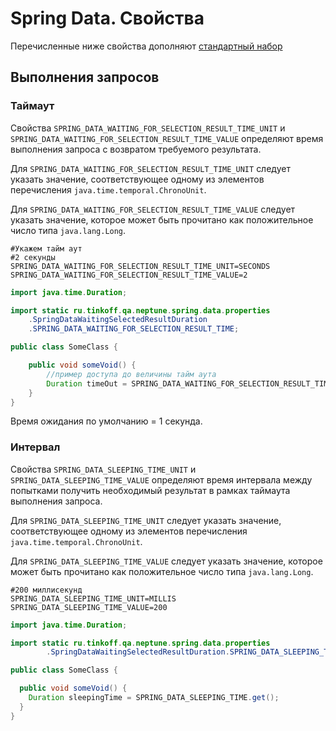 # Spring Data. Свойства

Перечисленные ниже свойства дополняют [стандартный набор](./../../quick_start/settings/index.md)

## Выполнения запросов

### Таймаут

Свойства `SPRING_DATA_WAITING_FOR_SELECTION_RESULT_TIME_UNIT` и `SPRING_DATA_WAITING_FOR_SELECTION_RESULT_TIME_VALUE`
определяют время выполнения запроса с возвратом требуемого результата.

Для `SPRING_DATA_WAITING_FOR_SELECTION_RESULT_TIME_UNIT` следует указать значение, соответствующее одному из элементов
перечисления `java.time.temporal.ChronoUnit`.

Для `SPRING_DATA_WAITING_FOR_SELECTION_RESULT_TIME_VALUE`
следует указать значение, которое может быть прочитано как положительное число типа `java.lang.Long`.

```properties
#Укажем тайм аут
#2 секунды
SPRING_DATA_WAITING_FOR_SELECTION_RESULT_TIME_UNIT=SECONDS
SPRING_DATA_WAITING_FOR_SELECTION_RESULT_TIME_VALUE=2
```

```java
import java.time.Duration;

import static ru.tinkoff.qa.neptune.spring.data.properties
    .SpringDataWaitingSelectedResultDuration
    .SPRING_DATA_WAITING_FOR_SELECTION_RESULT_TIME;

public class SomeClass {

    public void someVoid() {
        //пример доступа до величины тайм аута
        Duration timeOut = SPRING_DATA_WAITING_FOR_SELECTION_RESULT_TIME.get();
    }
}
```

Время ожидания по умолчанию = 1 секунда.

### Интервал

Свойства `SPRING_DATA_SLEEPING_TIME_UNIT` и `SPRING_DATA_SLEEPING_TIME_VALUE` определяют время интервала между попытками
получить необходимый результат в рамках таймаута выполнения запроса.

Для `SPRING_DATA_SLEEPING_TIME_UNIT` следует указать значение, соответствующее одному из элементов
перечисления `java.time.temporal.ChronoUnit`.

Для `SPRING_DATA_SLEEPING_TIME_VALUE` следует указать значение, которое может быть прочитано как положительное число
типа `java.lang.Long`.

```properties
#200 миллисекунд
SPRING_DATA_SLEEPING_TIME_UNIT=MILLIS
SPRING_DATA_SLEEPING_TIME_VALUE=200
```

```java
import java.time.Duration;

import static ru.tinkoff.qa.neptune.spring.data.properties
        .SpringDataWaitingSelectedResultDuration.SPRING_DATA_SLEEPING_TIME;

public class SomeClass {

  public void someVoid() {
    Duration sleepingTime = SPRING_DATA_SLEEPING_TIME.get();
  }
}
```